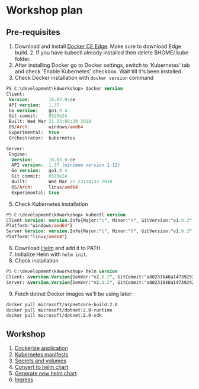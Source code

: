 # Workshop plan

## Pre-requisites
1. Download and install [Docker CE Edge](https://www.docker.com/community-edition). Make sure to download Edge build. 2. If you have kubectl already installed then delete $HOME/.kube folder.
3. After installing Docker go to Docker settings, switch to 'Kubernetes' tab and check 'Enable Kubernetes' checkbox. Wait till it's been installed.
4. Check Docker installation with ```docker version``` command
```ps
PS C:\development\k8workshop> docker version
Client:
 Version:       18.03.0-ce
 API version:   1.37
 Go version:    go1.9.4
 Git commit:    0520e24
 Built: Wed Mar 21 23:06:28 2018
 OS/Arch:       windows/amd64
 Experimental:  true
 Orchestrator:  kubernetes

Server:
 Engine:
  Version:      18.03.0-ce
  API version:  1.37 (minimum version 1.12)
  Go version:   go1.9.4
  Git commit:   0520e24
  Built:        Wed Mar 21 23:14:32 2018
  OS/Arch:      linux/amd64
  Experimental: true
```
5. Check Kubernetes installation
```ps
PS C:\development\k8workshop> kubectl version
Client Version: version.Info{Major:"1", Minor:"9", GitVersion:"v1.9.2", GitCommit:"5fa2db2bd46ac79e5e00a4e6ed24191080aa463b", GitTreeState:"clean", BuildDate:"2018-01-18T10:09:24Z", GoVersion:"go1.9.2", Compiler:"gc",
Platform:"windows/amd64"}
Server Version: version.Info{Major:"1", Minor:"9", GitVersion:"v1.9.2", GitCommit:"5fa2db2bd46ac79e5e00a4e6ed24191080aa463b", GitTreeState:"clean", BuildDate:"2018-01-18T09:42:01Z", GoVersion:"go1.9.2", Compiler:"gc",
Platform:"linux/amd64"}
```
6. Download [Helm](https://github.com/kubernetes/helm/releases) and add it to PATH.
7. Initialize Helm with ```helm init```.
8. Check installation
```ps
PS C:\development\k8workshop> helm version
Client: &version.Version{SemVer:"v2.8.2", GitCommit:"a80231648a1473929271764b920a8e346f6de844", GitTreeState:"clean"}
Server: &version.Version{SemVer:"v2.8.2", GitCommit:"a80231648a1473929271764b920a8e346f6de844", GitTreeState:"clean"}
```
9. Fetch dotnet Docker images we'll be using later:
```bash
docker pull microsoft/aspnetcore-build:2.0
docker pull microsoft/dotnet:2.0-runtime
docker pull microsoft/dotnet:2.0-sdk
```

## Workshop
1. [Dockerize application](1_app_docker)
2. [Kubernetes manifests](2_manifests)
3. [Secrets and volumes](3_secret_volume)
4. [Convert to helm chart](4_helm)
5. [Generate new helm chart](5_helm_create)
6. [Ingress](6_ingress)
